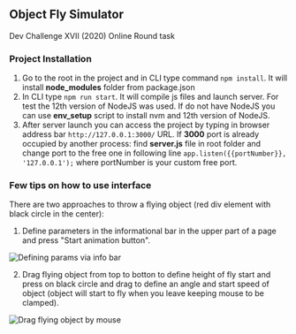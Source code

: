 ## Object Fly Simulator
Dev Challenge XVII (2020) Online Round task

### Project Installation
1. Go to the root in the project and in CLI type command `npm install`. It will install **node_modules** folder from package.json
2. In CLI type `npm run start`. It will compile js files and launch server. For test the 12th version of NodeJS was used. If do not have NodeJS you can use **env_setup** script to install nvm and 12th version of NodeJS.
3. After server launch you can access the project by typing in browser address bar `http://127.0.0.1:3000/` URL. If **3000** port is already occupied by another process: find **server.js** file in root folder and change port to the free one in following line
`app.listen({{portNumber}}, '127.0.0.1');` where portNumber is your custom free port.

### Few tips on how to use interface
There are two approaches to throw a flying object (red div element with black circle in the center):
1. Define parameters in the informational bar in the upper part of a page and press "Start animation button".

![Defining params via info bar](https://github.com/IvankoRambo/object-fly-simulator/blob/main/src/img/object-fly-simulator-1.gif?raw=true)

2. Drag flying object from top to botton to define height of fly start and press on black circle and drag to define an angle and start speed of object (object will start to fly when you leave keeping mouse to be clamped).

![Drag flying object by mouse](https://github.com/IvankoRambo/object-fly-simulator/blob/main/src/img/object-fly-simulator-2.gif?raw=true)
